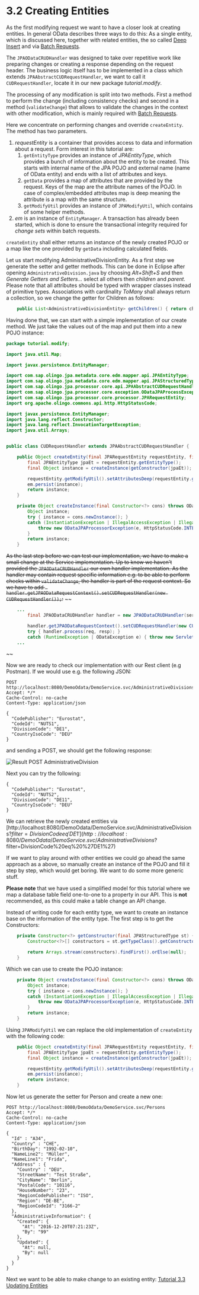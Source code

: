 # 3.2 Creating Entities
As the first modifying request we want to have a closer look at creating entities. In general OData describes three ways to do this: As a single entity, which is discussed here, together with related entities, the so called [Deep Insert](3-5-DeepInsert.md) and via [Batch Requests](3-6-BatchRequests.md).

The `JPAODataCRUDHandler` was designed to take over repetitive work like preparing changes or creating a response depending on the request header. The business logic itself has to be implemented in a class which extends `JPAAbstractCUDRequestHandler`, we want to call it `CUDRequestHandler`, locate it in our new package _tutorial.modify_.

The processing of any modification is split into two methods. First a method to perform the change (including consistency checks) and second in a method (`validateChange`) that allows to validate the changes in the context with other modification, which is mainly required with [Batch Requests](3-6-BatchRequests.md).

Here we concentrate on performing changes and override `createEntity`. The method has two parameters.
1. _requestEntity_ is a container that provides access to data and information about a request. Form interest in this tutorial are:
	1. `getEntityType` provides an instance of _JPAEntityType_, which provides a bunch of information about the entity to be created. This starts with internal name of the JPA POJO and external name (name of OData entity) and ends with a list of attributes and keys.
	2. `getData` provides a map of attributes that are provided by the request. Keys of the map are the attribute names of the POJO. In case of complex/embedded attributes map is deep meaning the attribute is a map with the same structure.
	3. `getModifyUtil` provides an instance of `JPAModifyUtil`, which contains of some helper methods.
2. _em_ is an instance of `EntityManager`. A transaction has already been started, which is done to ensure the transactional integrity required for _change sets_ within batch requests.

`createEntity` shall either returns an instance of the newly created POJO or a map like the one provided by `getData` including calculated fields.

Let us start modifying AdministrativeDivisionEntity. As a first step we generate the setter and getter methods. This can be done in Eclipse after opening `AdministrativeDivision.java` by choosing _Alt+Shift+S_ and then _Generate Getters and Setters..._ select all others then _children_ and _parent_. Please note that all attributes should be typed with wrapper classes instead of primitive types. Associations with cardinality _ToMany_ shall always return a collection, so we change the getter for Children as follows:

```Java
    public List<AdministrativeDivisionEntity> getChildren() { return children; }
```

Having done that, we can start with a simple implementation of our create method. We just take the values out of the map and put them into a new POJO instance:

```Java
package tutorial.modify;

import java.util.Map;

import javax.persistence.EntityManager;

import com.sap.olingo.jpa.metadata.core.edm.mapper.api.JPAEntityType;
import com.sap.olingo.jpa.metadata.core.edm.mapper.api.JPAStructuredType;
import com.sap.olingo.jpa.processor.core.api.JPAAbstractCUDRequestHandler;
import com.sap.olingo.jpa.processor.core.exception.ODataJPAProcessException;
import com.sap.olingo.jpa.processor.core.processor.JPARequestEntity;
import org.apache.olingo.commons.api.http.HttpStatusCode;

import javax.persistence.EntityManager;
import java.lang.reflect.Constructor;
import java.lang.reflect.InvocationTargetException;
import java.util.Arrays;


public class CUDRequestHandler extends JPAAbstractCUDRequestHandler {

    public Object createEntity(final JPARequestEntity requestEntity, final EntityManager em) throws ODataJPAProcessException {
        final JPAEntityType jpaEt = requestEntity.getEntityType();
        final Object instance = createInstance(getConstructor(jpaEt));

        requestEntity.getModifyUtil().setAttributesDeep(requestEntity.getData(), instance, jpaEt);
        em.persist(instance);
        return instance;
    }

    private Object createInstance(final Constructor<?> cons) throws ODataJPAProcessorException {
        Object instance;
        try { instance = cons.newInstance(); }
        catch (InstantiationException | IllegalAccessException | IllegalArgumentException | InvocationTargetException e) {
            throw new ODataJPAProcessorException(e, HttpStatusCode.INTERNAL_SERVER_ERROR);
        }
        return instance;
    }
```
~~As the last step before we can test our implementation, we have to make a small change at the Service implementation. Up to know we haven't provided the `JPAODataCRUDHandler` our own handler implementation. As the handler may contain request specific information e.g. to be able to perform checks within `validateChange`, the handler is part of the request context.
So we have to add ` handler.getJPAODataRequestContext().setCUDRequestHandler(new CUDRequestHandler());`:~~
~~
```Java
	...
		final JPAODataCRUDHandler handler = new JPAODataCRUDHandler(serviceContext);

		handler.getJPAODataRequestContext().setCUDRequestHandler(new CUDRequestHandler());
		try { handler.process(req, resp); }
		catch (RuntimeException | ODataException e) { throw new ServletException(e); }
	...
```
~~

Now we are ready to check our implementation with our Rest client (e.g Postman). If we would use e.g. the following JSON:

```
POST http://localhost:8080/DemoOdata/DemoService.svc/AdministrativeDivisions
Accept: */*
Cache-Control: no-cache
Content-Type: application/json

{
  "CodePublisher": "Eurostat",
  "CodeId": "NUTS1",
  "DivisionCode": "DE1",
  "CountryIsoCode": "DEU"
}
```

and sending a POST, we should get the following response:

![Result POST AdministrativeDivision](Images/CreateAdminDiv.png)

Next you can try the following:
```
{
  "CodePublisher": "Eurostat",
  "CodeId": "NUTS2",
  "DivisionCode": "DE11",
  "CountryIsoCode": "DEU"
}
```
We can retrieve the newly created entities via [http://localhost:8080/DemoOdata/DemoService.svc/AdministrativeDivisions?$filter=DivisionCode eq 'DE1'](http://localhost:8080/DemoOdata/DemoService.svc/AdministrativeDivisions?$filter=DivisionCode%20eq%20%27DE1%27)

If we want to play around with other entities we could go ahead the same approach as a above, so manually create an instance of the POJO and fill it step by step, which would get boring. We want to do some more generic stuff.

__Please note__ that we have used a simplified model for this tutorial where we map a database table field one-to-one to a property in our API. This is __not__ recommended, as this could make a table change an API change.

Instead of writing code for each entity type, we want to create an instance base on the information of the entity type. The first step is to get the Constructors:

```Java
    private Constructor<?> getConstructor(final JPAStructuredType st) {
        Constructor<?>[] constructors = st.getTypeClass().getConstructors();

        return Arrays.stream(constructors).findFirst().orElse(null);
    }

```
Which we can use to create the POJO instance:
```Java
    private Object createInstance(final Constructor<?> cons) throws ODataJPAProcessorException {
        Object instance;
        try { instance = cons.newInstance(); }
        catch (InstantiationException | IllegalAccessException | IllegalArgumentException | InvocationTargetException e) {
            throw new ODataJPAProcessorException(e, HttpStatusCode.INTERNAL_SERVER_ERROR);
        }
        return instance;
    }
```
Using `JPAModifyUtil` we can replace the old implementation of `createEntity` with the following code:
```Java
    public Object createEntity(final JPARequestEntity requestEntity, final EntityManager em) throws ODataJPAProcessException {
        final JPAEntityType jpaEt = requestEntity.getEntityType();
        final Object instance = createInstance(getConstructor(jpaEt));

        requestEntity.getModifyUtil().setAttributesDeep(requestEntity.getData(), instance, jpaEt);
        em.persist(instance);
        return instance;
    }
```
Now let us generate the setter for Person and create a new one:
```
POST http://localhost:8080/DemoOdata/DemoService.svc/Persons
Accept: */*
Cache-Control: no-cache
Content-Type: application/json

{
  "Id" : "A34",
  "Country" : "CHE",
  "BirthDay": "1992-02-10",
  "NameLine2": "Müller",
  "NameLine1": "Frida",
  "Address" : {
    "Country" : "DEU",
    "StreetName": "Test Straße",
    "CityName": "Berlin",
    "PostalCode": "10116",
    "HouseNumber": "23",
    "RegionCodePublisher": "ISO",
    "Region": "DE-BE",
    "RegionCodeId": "3166-2"
  },
  "AdministrativeInformation": {
    "Created": {
      "At": "2016-12-20T07:21:23Z",
      "By": "99"
    },
    "Updated": {
      "At": null,
      "By": null
    }
  }
}
```
Next we want to be able to make change to an existing entity: [Tutorial 3.3 Updating Entities](3-3-UpdatingEntities.md)
